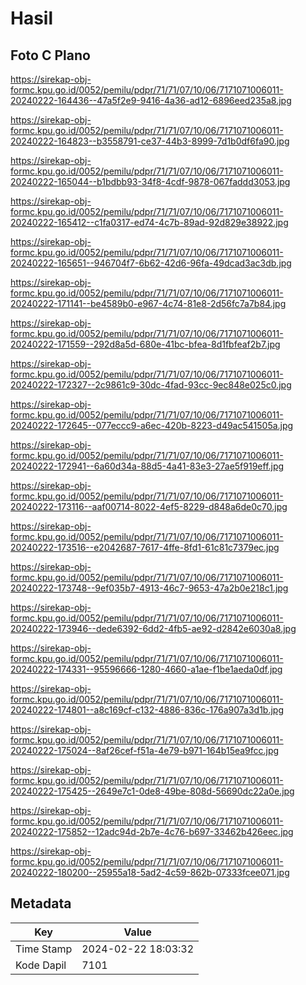# Hasil

## Foto C Plano

https://sirekap-obj-formc.kpu.go.id/0052/pemilu/pdpr/71/71/07/10/06/7171071006011-20240222-164436--47a5f2e9-9416-4a36-ad12-6896eed235a8.jpg

https://sirekap-obj-formc.kpu.go.id/0052/pemilu/pdpr/71/71/07/10/06/7171071006011-20240222-164823--b3558791-ce37-44b3-8999-7d1b0df6fa90.jpg

https://sirekap-obj-formc.kpu.go.id/0052/pemilu/pdpr/71/71/07/10/06/7171071006011-20240222-165044--b1bdbb93-34f8-4cdf-9878-067faddd3053.jpg

https://sirekap-obj-formc.kpu.go.id/0052/pemilu/pdpr/71/71/07/10/06/7171071006011-20240222-165412--c1fa0317-ed74-4c7b-89ad-92d829e38922.jpg

https://sirekap-obj-formc.kpu.go.id/0052/pemilu/pdpr/71/71/07/10/06/7171071006011-20240222-165651--946704f7-6b62-42d6-96fa-49dcad3ac3db.jpg

https://sirekap-obj-formc.kpu.go.id/0052/pemilu/pdpr/71/71/07/10/06/7171071006011-20240222-171141--be4589b0-e967-4c74-81e8-2d56fc7a7b84.jpg

https://sirekap-obj-formc.kpu.go.id/0052/pemilu/pdpr/71/71/07/10/06/7171071006011-20240222-171559--292d8a5d-680e-41bc-bfea-8d1fbfeaf2b7.jpg

https://sirekap-obj-formc.kpu.go.id/0052/pemilu/pdpr/71/71/07/10/06/7171071006011-20240222-172327--2c9861c9-30dc-4fad-93cc-9ec848e025c0.jpg

https://sirekap-obj-formc.kpu.go.id/0052/pemilu/pdpr/71/71/07/10/06/7171071006011-20240222-172645--077eccc9-a6ec-420b-8223-d49ac541505a.jpg

https://sirekap-obj-formc.kpu.go.id/0052/pemilu/pdpr/71/71/07/10/06/7171071006011-20240222-172941--6a60d34a-88d5-4a41-83e3-27ae5f919eff.jpg

https://sirekap-obj-formc.kpu.go.id/0052/pemilu/pdpr/71/71/07/10/06/7171071006011-20240222-173116--aaf00714-8022-4ef5-8229-d848a6de0c70.jpg

https://sirekap-obj-formc.kpu.go.id/0052/pemilu/pdpr/71/71/07/10/06/7171071006011-20240222-173516--e2042687-7617-4ffe-8fd1-61c81c7379ec.jpg

https://sirekap-obj-formc.kpu.go.id/0052/pemilu/pdpr/71/71/07/10/06/7171071006011-20240222-173748--9ef035b7-4913-46c7-9653-47a2b0e218c1.jpg

https://sirekap-obj-formc.kpu.go.id/0052/pemilu/pdpr/71/71/07/10/06/7171071006011-20240222-173946--dede6392-6dd2-4fb5-ae92-d2842e6030a8.jpg

https://sirekap-obj-formc.kpu.go.id/0052/pemilu/pdpr/71/71/07/10/06/7171071006011-20240222-174331--95596666-1280-4660-a1ae-f1be1aeda0df.jpg

https://sirekap-obj-formc.kpu.go.id/0052/pemilu/pdpr/71/71/07/10/06/7171071006011-20240222-174801--a8c169cf-c132-4886-836c-176a907a3d1b.jpg

https://sirekap-obj-formc.kpu.go.id/0052/pemilu/pdpr/71/71/07/10/06/7171071006011-20240222-175024--8af26cef-f51a-4e79-b971-164b15ea9fcc.jpg

https://sirekap-obj-formc.kpu.go.id/0052/pemilu/pdpr/71/71/07/10/06/7171071006011-20240222-175425--2649e7c1-0de8-49be-808d-56690dc22a0e.jpg

https://sirekap-obj-formc.kpu.go.id/0052/pemilu/pdpr/71/71/07/10/06/7171071006011-20240222-175852--12adc94d-2b7e-4c76-b697-33462b426eec.jpg

https://sirekap-obj-formc.kpu.go.id/0052/pemilu/pdpr/71/71/07/10/06/7171071006011-20240222-180200--25955a18-5ad2-4c59-862b-07333fcee071.jpg


## Metadata

| Key        | Value               |
| ---------- | ------------------- |
| Time Stamp | 2024-02-22 18:03:32 |
| Kode Dapil | 7101                |




